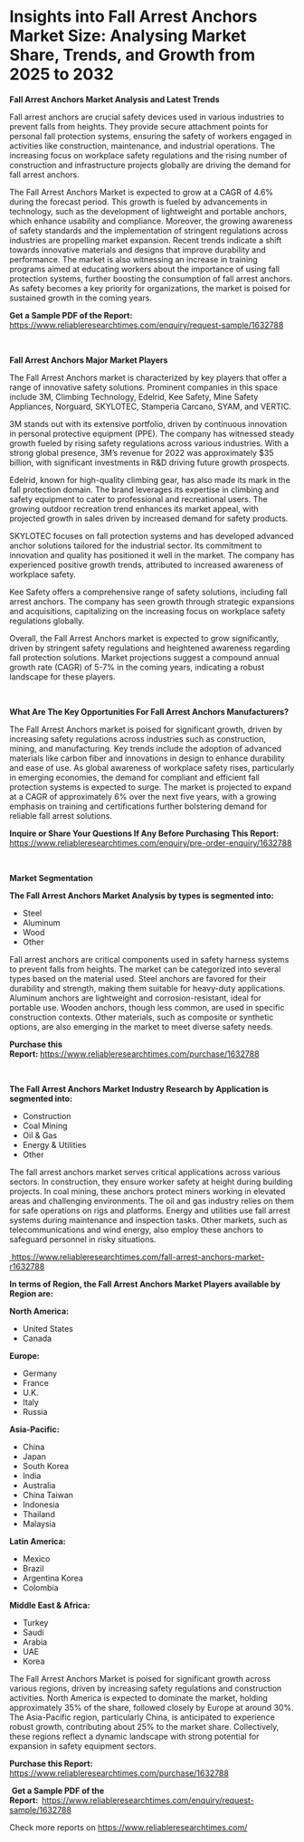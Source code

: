 <p><h1>Insights into Fall Arrest Anchors Market Size: Analysing Market Share, Trends, and Growth from 2025 to 2032</h1></p><p><strong>Fall Arrest Anchors Market Analysis and Latest Trends</strong></p>
<p><p>Fall arrest anchors are crucial safety devices used in various industries to prevent falls from heights. They provide secure attachment points for personal fall protection systems, ensuring the safety of workers engaged in activities like construction, maintenance, and industrial operations. The increasing focus on workplace safety regulations and the rising number of construction and infrastructure projects globally are driving the demand for fall arrest anchors.</p><p>The Fall Arrest Anchors Market is expected to grow at a CAGR of 4.6% during the forecast period. This growth is fueled by advancements in technology, such as the development of lightweight and portable anchors, which enhance usability and compliance. Moreover, the growing awareness of safety standards and the implementation of stringent regulations across industries are propelling market expansion. Recent trends indicate a shift towards innovative materials and designs that improve durability and performance. The market is also witnessing an increase in training programs aimed at educating workers about the importance of using fall protection systems, further boosting the consumption of fall arrest anchors. As safety becomes a key priority for organizations, the market is poised for sustained growth in the coming years.</p></p>
<p><strong>Get a Sample PDF of the Report:&nbsp;</strong> <a href="https://www.reliableresearchtimes.com/enquiry/request-sample/1632788?utm_campaign=2383&utm_medium=2&utm_source=Github&utm_content=ia&utm_term=08022025&utm_id=fall-arrest-anchors">https://www.reliableresearchtimes.com/enquiry/request-sample/1632788</a></p>
<p>&nbsp;</p>
<p><strong>Fall Arrest Anchors Major Market Players</strong></p>
<p><p>The Fall Arrest Anchors market is characterized by key players that offer a range of innovative safety solutions. Prominent companies in this space include 3M, Climbing Technology, Edelrid, Kee Safety, Mine Safety Appliances, Norguard, SKYLOTEC, Stamperia Carcano, SYAM, and VERTIC.</p><p>3M stands out with its extensive portfolio, driven by continuous innovation in personal protective equipment (PPE). The company has witnessed steady growth fueled by rising safety regulations across various industries. With a strong global presence, 3M’s revenue for 2022 was approximately $35 billion, with significant investments in R&D driving future growth prospects.</p><p>Edelrid, known for high-quality climbing gear, has also made its mark in the fall protection domain. The brand leverages its expertise in climbing and safety equipment to cater to professional and recreational users. The growing outdoor recreation trend enhances its market appeal, with projected growth in sales driven by increased demand for safety products.</p><p>SKYLOTEC focuses on fall protection systems and has developed advanced anchor solutions tailored for the industrial sector. Its commitment to innovation and quality has positioned it well in the market. The company has experienced positive growth trends, attributed to increased awareness of workplace safety.</p><p>Kee Safety offers a comprehensive range of safety solutions, including fall arrest anchors. The company has seen growth through strategic expansions and acquisitions, capitalizing on the increasing focus on workplace safety regulations globally.</p><p>Overall, the Fall Arrest Anchors market is expected to grow significantly, driven by stringent safety regulations and heightened awareness regarding fall protection solutions. Market projections suggest a compound annual growth rate (CAGR) of 5-7% in the coming years, indicating a robust landscape for these players.</p></p>
<p>&nbsp;</p>
<p><strong>What Are The Key Opportunities For Fall Arrest Anchors Manufacturers?</strong></p>
<p><p>The Fall Arrest Anchors market is poised for significant growth, driven by increasing safety regulations across industries such as construction, mining, and manufacturing. Key trends include the adoption of advanced materials like carbon fiber and innovations in design to enhance durability and ease of use. As global awareness of workplace safety rises, particularly in emerging economies, the demand for compliant and efficient fall protection systems is expected to surge. The market is projected to expand at a CAGR of approximately 6% over the next five years, with a growing emphasis on training and certifications further bolstering demand for reliable fall arrest solutions.</p></p>
<p><strong>Inquire or Share Your Questions If Any Before Purchasing This Report:</strong> <a href="https://www.reliableresearchtimes.com/enquiry/pre-order-enquiry/1632788?utm_campaign=2383&utm_medium=2&utm_source=Github&utm_content=ia&utm_term=08022025&utm_id=fall-arrest-anchors">https://www.reliableresearchtimes.com/enquiry/pre-order-enquiry/1632788</a></p>
<p>&nbsp;</p>
<p><strong>Market Segmentation</strong></p>
<p><strong>The Fall Arrest Anchors Market Analysis by types is segmented into:</strong></p>
<p><ul><li>Steel</li><li>Aluminum</li><li>Wood</li><li>Other</li></ul></p>
<p><p>Fall arrest anchors are critical components used in safety harness systems to prevent falls from heights. The market can be categorized into several types based on the material used. Steel anchors are favored for their durability and strength, making them suitable for heavy-duty applications. Aluminum anchors are lightweight and corrosion-resistant, ideal for portable use. Wooden anchors, though less common, are used in specific construction contexts. Other materials, such as composite or synthetic options, are also emerging in the market to meet diverse safety needs.</p></p>
<p><strong>Purchase this Report:&nbsp;</strong><a href="https://www.reliableresearchtimes.com/purchase/1632788?utm_campaign=2383&utm_medium=2&utm_source=Github&utm_content=ia&utm_term=08022025&utm_id=fall-arrest-anchors">https://www.reliableresearchtimes.com/purchase/1632788</a></p>
<p>&nbsp;</p>
<p><strong>The Fall Arrest Anchors Market Industry Research by Application is segmented into:</strong></p>
<p><ul><li>Construction</li><li>Coal Mining</li><li>Oil & Gas</li><li>Energy & Utilities</li><li>Other</li></ul></p>
<p><p>The fall arrest anchors market serves critical applications across various sectors. In construction, they ensure worker safety at height during building projects. In coal mining, these anchors protect miners working in elevated areas and challenging environments. The oil and gas industry relies on them for safe operations on rigs and platforms. Energy and utilities use fall arrest systems during maintenance and inspection tasks. Other markets, such as telecommunications and wind energy, also employ these anchors to safeguard personnel in risky situations.</p></p>
<p><a href="https://www.reliableresearchtimes.com/fall-arrest-anchors-market-r1632788?utm_campaign=2383&utm_medium=2&utm_source=Github&utm_content=ia&utm_term=08022025&utm_id=fall-arrest-anchors">&nbsp;https://www.reliableresearchtimes.com/fall-arrest-anchors-market-r1632788</a></p>
<p><strong>In terms of Region, the Fall Arrest Anchors Market Players available by Region are:</strong></p>
<p>
    <p> <strong> North America: </strong>
        <ul>
            <li>United States</li>
            <li>Canada</li>
        </ul>
        </p> 
    <p> <strong> Europe: </strong>
        <ul>
            <li>Germany</li>
            <li>France</li>
            <li>U.K.</li>
            <li>Italy</li>
            <li>Russia</li>
        </ul>
        </p> 
    <p> <strong> Asia-Pacific: </strong>
        <ul>
            <li>China</li>
            <li>Japan</li>
            <li>South Korea</li>
            <li>India</li>
            <li>Australia</li>
            <li>China Taiwan</li>
            <li>Indonesia</li>
            <li>Thailand</li>
            <li>Malaysia</li>
        </ul>
        </p> 
    <p> <strong> Latin America: </strong>
        <ul>
            <li>Mexico</li>
            <li>Brazil</li>
            <li>Argentina Korea</li>
            <li>Colombia</li>
        </ul>
        </p> 
    <p> <strong> Middle East & Africa: </strong>
        <ul>
            <li>Turkey</li>
            <li>Saudi</li>
            <li>Arabia</li>
            <li>UAE</li>
            <li>Korea</li>
        </ul>
    </p>
    </p>
<p><p>The Fall Arrest Anchors Market is poised for significant growth across various regions, driven by increasing safety regulations and construction activities. North America is expected to dominate the market, holding approximately 35% of the share, followed closely by Europe at around 30%. The Asia-Pacific region, particularly China, is anticipated to experience robust growth, contributing about 25% to the market share. Collectively, these regions reflect a dynamic landscape with strong potential for expansion in safety equipment sectors.</p></p>
<p><strong>Purchase this Report: </strong><a href="https://www.reliableresearchtimes.com/purchase/1632788?utm_campaign=2383&utm_medium=2&utm_source=Github&utm_content=ia&utm_term=08022025&utm_id=fall-arrest-anchors">https://www.reliableresearchtimes.com/purchase/1632788</a></p>
<p>&nbsp;<strong>Get a Sample PDF of the Report:&nbsp;&nbsp;</strong><a href="https://www.reliableresearchtimes.com/enquiry/request-sample/1632788?utm_campaign=2383&utm_medium=2&utm_source=Github&utm_content=ia&utm_term=08022025&utm_id=fall-arrest-anchors">https://www.reliableresearchtimes.com/enquiry/request-sample/1632788</a></p>
<p><strong></strong></p>
<p>Check more reports on <a href="https://www.reliableresearchtimes.com/?utm_campaign=2383&utm_medium=2&utm_source=Github&utm_content=ia&utm_term=08022025&utm_id=fall-arrest-anchors">https://www.reliableresearchtimes.com/</a></p>